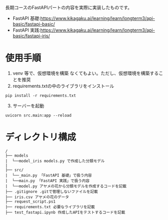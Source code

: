 長期コースのFastAPIパートの内容を実際に実装したものです。

- FastAPI 基礎:https://www.kikagaku.ai/learning/learn/longterm3/api-basic/fastapi-basic/
- FastAPI 実践:https://www.kikagaku.ai/learning/learn/longterm3/api-basic/fastapi-iris/

# 使用手順
1. venv 等で、仮想環境を構築
なくてもよい。ただし、仮想環境を構築することを推奨
2. requirements.txtの中のライブラリをインストール
```
pip install -r requirements.txt
```
3. サーバーを起動
```
uvicorn src.main:app --reload 
```

# ディレクトリ構成
```
/
├── models
|  └──model_iris models.py で作成した分類モデル
|       
├── src/
|  └──_main.py 「FastAPI 基礎」で扱う内容
|  └──main.py 「FastAPI 実践」で扱う内容
|  └──model.py アヤメの花から分類モデルを作成するコードを記載
├── .gitignore .gitで管理しないファイルを記載
├── iris.csv アヤメの花のデータ
├── request_script.ps1
├── requirements.txt 必要なライブラリを記載
├── test_fastapi.ipynb 作成したAPIをテストするコードを記載
```